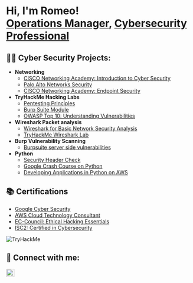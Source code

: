 <h1>Hi, I'm Romeo! <br/><a href="https://github.com/goldentoucan/Portfolio-Main/">Operations Manager</a>,  <a href="https://www.linkedin.com/in/romeo-valdez-pxccincidentmanager/">Cybersecurity Professional</a>

<h2>👨‍💻 Cyber Security Projects:</h2> 

- <b>Networking</b>
  - [CISCO Networking Academy: Introduction to Cyber Security](https://www.credly.com/badges/7a13ca5f-81a8-473b-b39e-6a1b408d8c61/public_url)
  - [Palo Alto Networks Security](https://coursera.org/share/6278e9ffe38a5769ef23216d741ca36f)
  - [CISCO Networking Academy: Endpoint Security](https://www.credly.com/badges/dd5ce20f-c7dd-4e84-b665-c7b43159be56/public_url)
- <b>TryHackMe Hacking Labs</b>
  - [Pentesting Principles](https://tryhackme.com/RomeoValdez/badges/intro-to-pentesting)
  - [Burp Suite Module](https://tryhackme.com/RomeoValdez/badges/burped)
  - [OWASP Top 10: Understanding Vulnerabilities](https://tryhackme.com/RomeoValdez/badges/owasp-10)
- <b>Wireshark Packet analysis</b>
  - [Wireshark for Basic Network Security Analysis](https://coursera.org/share/167a0d4640c57c946e851cadceac68d4)
  - [TryHackMe Wireshark Lab](https://tryhackme.com/RomeoValdez/badges/wireshark)
- <b>Burp Vulnerability Scanning</b>
  - [Burpsuite server side vulnerabilities](https://coursera.org/share/c94615b29512cbdcaaf44a263a66de68)
- <b>Python</b>
  - [Security Header Check](https://github.com/goldentoucan/Portfolio-Main/blob/2ed6f714c4ea8e8357790dd40835e74b02992c7d/security%20headers%20check)
  - [Google Crash Course on Python](https://coursera.org/share/75d76224744115e372cc1db09ea40b85)
  - [Developing Applications in Python on AWS](https://coursera.org/share/3199ed566cb2b924d3e61eb56d81affb)

<h2>📚 Certifications</h2>

- [Google Cyber Security](https://coursera.org/share/02b6acf65e8a92ca880727acf4a32b81)
- [AWS Cloud Technology Consultant](https://coursera.org/share/1a735a096b95a3cd817dcf2ac4b0d09c)
- [EC-Council: Ethical Hacking Essentials](https://coursera.org/share/214c02c48dfb2c2e8cb58a29aa1d074b)
- [ISC2: Certified in Cybersecurity](https://www.credly.com/badges/06103799-d184-40de-ab23-605890409e13/public_url)



<img src="https://tryhackme-badges.s3.amazonaws.com/RomeoValdez.png" alt="TryHackMe"> <h2> 🤳 Connect with me:</h2>



[<img align="left" alt="RomeoValdez | LinkedIn" width="22px" src="https://cdn.jsdelivr.net/npm/simple-icons@v3/icons/linkedin.svg" />][linkedin]




[linkedin]: https://linkedin.com/in/romeo-valdez-pxccincidentmanager

<!--
**goldentoucan/portfoliomain1** is a ✨ _special_ ✨ repository because its `README.md` (this file) appears on your GitHub profile.

Here are some ideas to get you started:

- 🔭 I’m currently working on ...
- 🌱 I’m currently learning ...
- 👯 I’m looking to collaborate on ...
- 🤔 I’m looking for help with ...
- 💬 Ask me about ...
- 📫 How to reach me: ...
- ⚡ Fun fact: ...
-->
